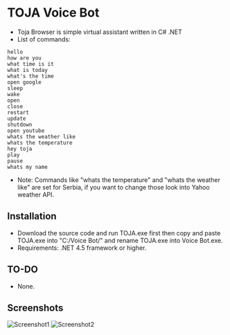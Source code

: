 # TOJA Voice Bot

  * Toja Browser is simple virtual assistant written in C# .NET
  * List of commands:
  ```
  hello
  how are you
  what time is it
  what is today
  what's the time
  open google
  sleep
  wake
  open
  close
  restart
  update
  shutdown
  open youtube
  whats the weather like
  whats the temperature
  hey toja
  play
  pause
  whats my name
  ```
  
  * Note: Commands like "whats the temperature" and "whats the weather like" are set for Serbia, if you want to change those look into Yahoo weather API.
  
## Installation

  * Download the source code and run TOJA.exe first then copy and paste TOJA.exe into "C:/Voice Bot/" and rename TOJA.exe into Voice Bot.exe.
  * Requirements: .NET 4.5 framework or higher.
  
## TO-DO

  * None.
  
## Screenshots

![Screenshot1](https://preview.ibb.co/hyex4p/screen1.png)
![Screenshot2](https://image.ibb.co/nefbx9/screen2.png)
